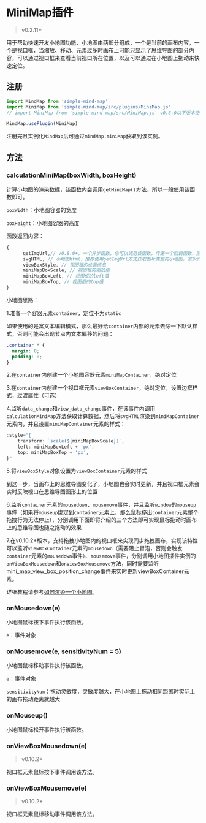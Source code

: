 # MiniMap插件

> v0.2.11+

用于帮助快速开发小地图功能，小地图由两部分组成，一个是当前的画布内容，一个是视口框，当缩放、移动、元素过多时画布上可能只显示了思维导图的部分内容，可以通过视口框来查看当前视口所在位置，以及可以通过在小地图上拖动来快速定位。

## 注册

```js
import MindMap from 'simple-mind-map'
import MiniMap from 'simple-mind-map/src/plugins/MiniMap.js'
// import MiniMap from 'simple-mind-map/src/MiniMap.js' v0.6.0以下版本使用该路径

MindMap.usePlugin(MiniMap)
```

注册完且实例化`MindMap`后可通过`mindMap.miniMap`获取到该实例。

## 方法

### calculationMiniMap(boxWidth, boxHeight)

计算小地图的渲染数据，该函数内会调用`getMiniMap()`方法，所以一般使用该函数即可。

`boxWidth`：小地图容器的宽度

`boxHeight`：小地图容器的高度

函数返回内容：

```js
{
      getImgUrl,// v0.8.0+，一个异步函数，你可以调用该函数，传递一个回调函数，回调函数可以接收一个参数，代表图片类型的小地图，你可以通过img标签进行渲染
      svgHTML, // 小地图html，推荐使用getImgUrl方式获取图片类型的小地图，减少页面DOM数量，优化性能
      viewBoxStyle, // 视图框的位置信息
      miniMapBoxScale, // 视图框的缩放值
      miniMapBoxLeft, // 视图框的left值
      miniMapBoxTop, // 视图框的top值
}
```

小地图思路：

1.准备一个容器元素`container`，定位不为`static`

如果使用的是富文本编辑模式，那么最好给`container`内部的元素去除一下默认样式，否则可能会出现节点内文本偏移的问题：

```css
.container * {
  margin: 0;
  padding: 0;
}
```

2.在`container`内创建一个小地图容器元素`miniMapContainer`，绝对定位

3.在`container`内创建一个视口框元素`viewBoxContainer`，绝对定位，设置边框样式，过渡属性（可选）

4.监听`data_change`和`view_data_change`事件，在该事件内调用`calculationMiniMap`方法获取计算数据，然后将`svgHTML`渲染到`miniMapContainer`元素内，并且设置`miniMapContainer`元素的样式：

```js
:style="{
    transform: `scale(${miniMapBoxScale})`,
    left: miniMapBoxLeft + 'px',
    top: miniMapBoxTop + 'px',
}"
```

5.将`viewBoxStyle`对象设置为`viewBoxContainer`元素的样式

到这一步，当画布上的思维导图变化了，小地图也会实时更新，并且视口框元素会实时反映视口在思维导图图形上的位置

6.监听`container`元素的`mousedown`、`mousemove`事件，并且监听`window`的`mouseup`事件（如果将`mouseup`绑定到`container`元素上，那么鼠标移出`container`元素整个拖拽行为无法停止），分别调用下面即将介绍的三个方法即可实现鼠标拖动时画布上的思维导图也随之拖动的效果

7.在v0.10.2+版本，支持拖拽小地图内的视口框来实现同步拖拽画布，实现该特性可以监听`viewBoxContainer`元素的`mousedown`（需要阻止冒泡，否则会触发`container`元素的`mousedown`事件）、`mousemove`事件，分别调用小地图插件实例的`onViewBoxMousedown`和`onViewBoxMousemove`方法，同时需要监听mini_map_view_box_position_change事件来实时更新viewBoxContainer元素。

详细教程请参考[如何渲染一个小地图](../course/course14)。

### onMousedown(e)

小地图鼠标按下事件执行该函数。

`e`：事件对象

### onMousemove(e, sensitivityNum = 5)

小地图鼠标移动事件执行该函数。

`e`：事件对象

`sensitivityNum`：拖动灵敏度，灵敏度越大，在小地图上拖动相同距离时实际上的画布拖动距离就越大

### onMouseup()

小地图鼠标松开事件执行该函数。

### onViewBoxMousedown(e)

> v0.10.2+

视口框元素鼠标按下事件调用该方法。

### onViewBoxMousemove(e)

> v0.10.2+

视口框元素鼠标移动事件调用该方法。